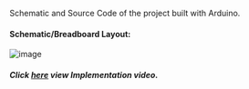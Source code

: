 Schematic and Source Code of the project built with Arduino.

#### Schematic/Breadboard Layout:

![image](https://drive.google.com/uc?export=view&id=17M2c6h3VcBSHc4NIYu_iybdUT7-A3CE-)


##### Click [here](https://drive.google.com/file/d/1zi2tHCYVImvPWLEDofAd7dfZoPL5f1XY/view?usp=sharing) view Implementation video.